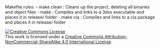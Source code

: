 
Makefile rules:
	- make clean	: Cleans up the project, deleting all binaries and object files
	- make		: Compiles and links to a 3dsx executable and places it in release/ folder
	- make cia	: Compiles and links to a cia package and places it in release/ folder

<a rel="license" href="http://creativecommons.org/licenses/by-nc-sa/4.0/"><img alt="Creative Commons License" style="border-width:0" src="https://i.creativecommons.org/l/by-nc-sa/4.0/88x31.png" /></a><br />This work is licensed under a <a rel="license" href="http://creativecommons.org/licenses/by-nc-sa/4.0/">Creative Commons Attribution-NonCommercial-ShareAlike 4.0 International License</a>

